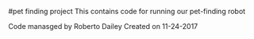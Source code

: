 #pet finding project
This contains code for running our pet-finding robot

Code manasged by Roberto Dailey
Created on 11-24-2017


